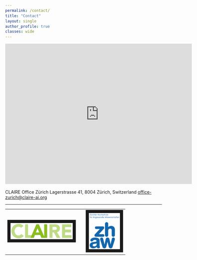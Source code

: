 ```yaml
---
permalink: /contact/
title: "Contact"
layout: single
author_profile: true
classes: wide
---
```


<iframe src="https://www.google.com/maps/embed?pb=!1m14!1m8!1m3!1d5403.517795705794!2d8.532816!3d47.377624!3m2!1i1024!2i768!4f13.1!3m3!1m2!1s0x47900a0ff1bc3c4d%3A0x1425669a81f6ba4a!2sLagerstrasse%2041%2C%208004%20Z%C3%BCrich%2C%20Switzerland!5e0!3m2!1sen!2snl!4v1700826546329!5m2!1sen!2snl" width="600" height="450" style="border:0;" allowfullscreen="" loading="lazy" referrerpolicy="no-referrer-when-downgrade"></iframe>

CLAIRE Office Zürich
Lagerstrasse 41,
8004 Zürich, Switzerland
office-zurich@claire-ai.org

---

<table style="width:100%">
<tr>
 <td class="bottom"><a href="https://claire-ai.org"><img src="/assets/images/logos/logo_Claire.jpg" alt="CLAIRE" width="200" border="10" ></a></td><td>&nbsp;</td>
 <td class="bottom"><a href="https://zhaw.ch"><img src="/assets/images/logos/logo_ZHAW.png" alt="Zurich University of Applied Sciences, ZHAW" width="100" border="10" /></a></td>
</tr>
</table>
